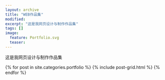 ```yaml
---
layout: archive
title: "WEB作品集"
modified:
excerpt: "这是我网页设计与制作作品集"
tags: []
image: 
  feature: Portfolio.svg
  teaser:
---
```


这是我网页设计与制作作品集

<div class="tiles">
{% for post in site.categories.portfolio %}
  {% include post-grid.html %}
{% endfor %}
</div><!-- /.tiles 把所有categories 有 portfolio 的列出來-->
